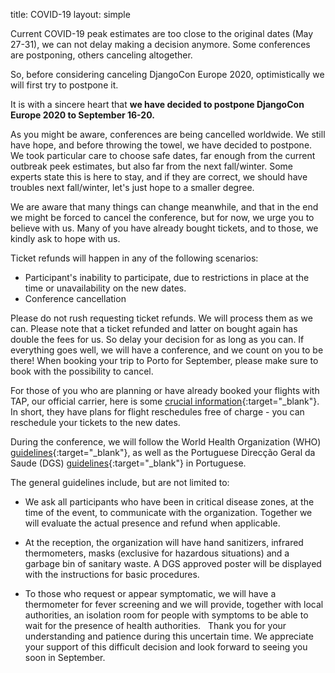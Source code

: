 title: COVID-19
layout: simple

Current COVID-19 peak estimates are too close to the original dates (May 27-31), we can not delay making a decision anymore. Some conferences are postponing, others canceling altogether.

So, before considering canceling DjangoCon Europe 2020, optimistically we will first try to postpone it.

It is with a sincere heart that **we have decided to postpone DjangoCon Europe 2020 to September 16-20.**

As you might be aware, conferences are being cancelled worldwide. We still have hope, and before throwing the towel, we have decided to postpone. We took particular care to choose safe dates, far enough from the current outbreak peek estimates, but also far from the next fall/winter. Some experts state this is here to stay, and if they are correct, we should have troubles next fall/winter, let's just hope to a smaller degree.

We are aware that many things can change meanwhile, and that in the end we might be forced to cancel the conference, but for now, we urge you to believe with us. Many of you have already bought tickets, and to those, we kindly ask to hope with us.

Ticket refunds will happen in any of the following scenarios:
- Participant's inability to participate, due to restrictions in place at the time or unavailability on the new dates.
- Conference cancellation

Please do not rush requesting ticket refunds. We will process them as we can. Please note that a ticket refunded and latter on bought again has double the fees for us. So delay your decision for as long as you can. If everything goes well, we will have a conference, and we count on you to be there! When booking your trip to Porto for September, please make sure to book with the possibility to cancel.

For those of you who are planning or have already booked your flights with TAP, our official carrier, here is some [crucial information](https://www.flytap.com/latest-updates){:target="_blank"}. In short, they have plans for flight reschedules free of charge - you can reschedule your tickets to the new dates.

During the conference, we will follow the World Health Organization (WHO) [guidelines](https://www.who.int/publications-detail/key-planning-recommendations-for-mass-gatherings-in-the-context-of-the-current-covid-19-outbreak){:target="_blank"}, as well as the Portuguese Direcção Geral da Saude (DGS) [guidelines](https://www.dgs.pt/normas-orientacoes-e-informacoes/informacoes/informacao-n-0062020-de-280220201.aspx){:target="_blank"} in Portuguese.

The general guidelines include, but are not limited to:

- We ask all participants who have been in critical disease zones, at the time of the event, to communicate with the organization. Together we will evaluate the actual presence and refund when applicable.

- At the reception, the organization will have hand sanitizers, infrared thermometers, masks (exclusive for hazardous situations) and a garbage bin of sanitary waste. A DGS approved poster will be displayed with the instructions for basic procedures.

- To those who request or appear symptomatic, we will have a thermometer for fever screening and we will provide, together with local authorities, an isolation room for people with symptoms to be able to wait for the presence of health authorities.
 
Thank you for your understanding and patience during this uncertain time. We appreciate your support of this difficult decision and look forward to seeing you soon in September.
